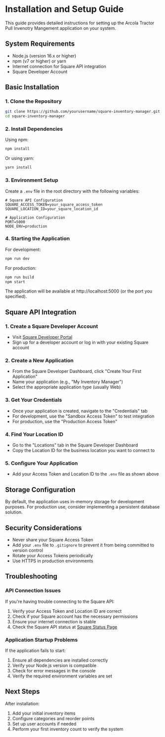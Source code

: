 # Installation and Setup Guide

This guide provides detailed instructions for setting up the Arcola Tractor Pull Invenotry Mangement application on your system.

## System Requirements

- Node.js (version 16.x or higher)
- npm (v7 or higher) or yarn
- Internet connection for Square API integration
- Square Developer Account

## Basic Installation

### 1. Clone the Repository

```bash
git clone https://github.com/yourusername/square-inventory-manager.git
cd square-inventory-manager
```

### 2. Install Dependencies

Using npm:
```bash
npm install
```

Or using yarn:
```bash
yarn install
```

### 3. Environment Setup

Create a `.env` file in the root directory with the following variables:

```
# Square API Configuration
SQUARE_ACCESS_TOKEN=your_square_access_token
SQUARE_LOCATION_ID=your_square_location_id

# Application Configuration
PORT=5000
NODE_ENV=production
```

### 4. Starting the Application

For development:
```bash
npm run dev
```

For production:
```bash
npm run build
npm start
```

The application will be available at http://localhost:5000 (or the port you specified).

## Square API Integration

### 1. Create a Square Developer Account

- Visit [Square Developer Portal](https://developer.squareup.com/)
- Sign up for a developer account or log in with your existing Square account

### 2. Create a New Application

- From the Square Developer Dashboard, click "Create Your First Application"
- Name your application (e.g., "My Inventory Manager")
- Select the appropriate application type (usually Web)

### 3. Get Your Credentials

- Once your application is created, navigate to the "Credentials" tab
- For development, use the "Sandbox Access Token" to test integration
- For production, use the "Production Access Token"

### 4. Find Your Location ID

- Go to the "Locations" tab in the Square Developer Dashboard
- Copy the Location ID for the business location you want to connect to

### 5. Configure Your Application

- Add your Access Token and Location ID to the `.env` file as shown above

## Storage Configuration

By default, the application uses in-memory storage for development purposes. For production use, consider implementing a persistent database solution.

## Security Considerations

- Never share your Square Access Token
- Add your `.env` file to `.gitignore` to prevent it from being committed to version control
- Rotate your Access Tokens periodically
- Use HTTPS in production environments

## Troubleshooting

### API Connection Issues

If you're having trouble connecting to the Square API:

1. Verify your Access Token and Location ID are correct
2. Check if your Square account has the necessary permissions
3. Ensure your internet connection is stable
4. Check the Square API status at [Square Status Page](https://status.developer.squareup.com/)

### Application Startup Problems

If the application fails to start:

1. Ensure all dependencies are installed correctly
2. Verify your Node.js version is compatible
3. Check for error messages in the console
4. Verify the required environment variables are set

## Next Steps

After installation:

1. Add your initial inventory items
2. Configure categories and reorder points
3. Set up user accounts if needed
4. Perform your first inventory count to verify the system